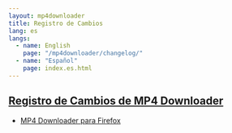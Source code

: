 ```yaml
---
layout: mp4downloader
title: Registro de Cambios
lang: es
langs:
  - name: English
    page: "/mp4downloader/changelog/"
  - name: "Español"
    page: index.es.html
---
```

## [Registro de Cambios de MP4 Downloader](/mp4downloader/changelog/index.es.html)

- [MP4 Downloader para Firefox](firefox/index.es.html)
